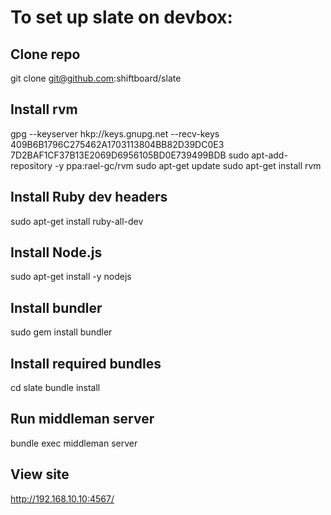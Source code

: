 # To set up slate on devbox:

## Clone repo
git clone git@github.com:shiftboard/slate

## Install rvm
gpg --keyserver hkp://keys.gnupg.net --recv-keys 409B6B1796C275462A1703113804BB82D39DC0E3 7D2BAF1CF37B13E2069D6956105BD0E739499BDB
sudo apt-add-repository -y ppa:rael-gc/rvm
sudo apt-get update
sudo apt-get install rvm

## Install Ruby dev headers
sudo apt-get install ruby-all-dev

## Install Node.js
sudo apt-get install -y nodejs

## Install bundler
sudo gem install bundler

## Install required bundles
cd slate
bundle install

## Run middleman server
bundle exec middleman server

## View site
http://192.168.10.10:4567/
